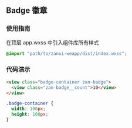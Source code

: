## Badge 徽章

### 使用指南
在顶层 app.wxss 中引入组件库所有样式
```css
@import "path/to/zanui-weapp/dist/index.wxss";
```

### 代码演示
```html
<view class="badge-container zan-badge">
  <view class="zan-badge__count">10</view>
</view>
```

```css
.badge-container {
  width: 100px;
  height: 100px;
}
```
